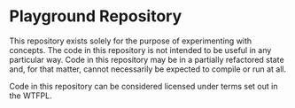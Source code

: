 # Playground Repository

This repository exists solely for the purpose of experimenting with concepts. The code in
this repository is not intended to be useful in any particular way. Code in this repository
may be in a partially refactored state and, for that matter, cannot necessarily be expected to
compile or run at all.

Code in this repository can be considered licensed under terms set out in the WTFPL.
